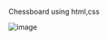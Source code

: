 Chessboard using html,css

![image](https://github.com/chandrasudiksha/ChessBoard/assets/116143966/45d176a5-f147-40bf-b1fa-ca8b6444a146)
